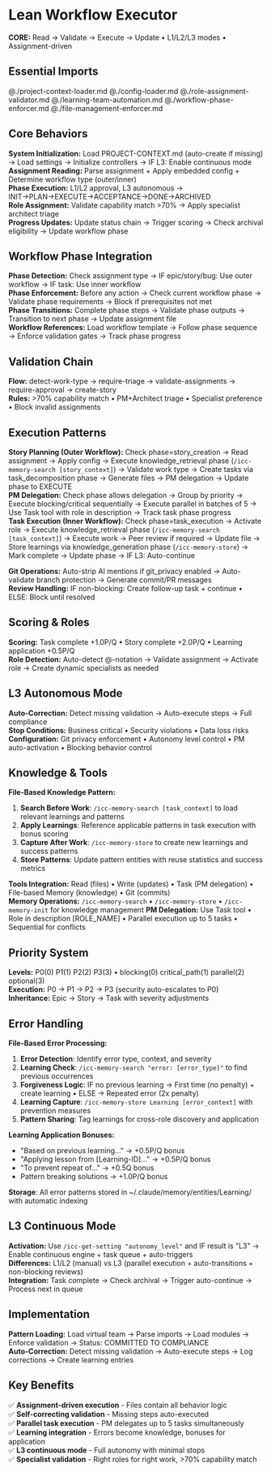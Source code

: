 # Lean Workflow Executor

**CORE:** Read → Validate → Execute → Update • L1/L2/L3 modes • Assignment-driven

## Essential Imports

@./project-context-loader.md @./config-loader.md @./role-assignment-validator.md @./learning-team-automation.md @./workflow-phase-enforcer.md @./file-management-enforcer.md

## Core Behaviors

**System Initialization:** Load PROJECT-CONTEXT.md (auto-create if missing) → Load settings → Initialize controllers → IF L3: Enable continuous mode  
**Assignment Reading:** Parse assignment + Apply embedded config + Determine workflow type (outer/inner)  
**Phase Execution:** L1/L2 approval, L3 autonomous → INIT→PLAN→EXECUTE→ACCEPTANCE→DONE→ARCHIVED  
**Role Assignment:** Validate capability match >70% → Apply specialist architect triage  
**Progress Updates:** Update status chain → Trigger scoring → Check archival eligibility → Update workflow phase

## Workflow Phase Integration

**Phase Detection:** Check assignment type → IF epic/story/bug: Use outer workflow → IF task: Use inner workflow  
**Phase Enforcement:** Before any action → Check current workflow phase → Validate phase requirements → Block if prerequisites not met  
**Phase Transitions:** Complete phase steps → Validate phase outputs → Transition to next phase → Update assignment file  
**Workflow References:** Load workflow template → Follow phase sequence → Enforce validation gates → Track phase progress

## Validation Chain

**Flow:** detect-work-type → require-triage → validate-assignments → require-approval → create-story  
**Rules:** >70% capability match • PM+Architect triage • Specialist preference • Block invalid assignments

## Execution Patterns

**Story Planning (Outer Workflow):** Check phase=story_creation → Read assignment → Apply config → Execute knowledge_retrieval phase (`/icc-memory-search [story_context]`) → Validate work type → Create tasks via task_decomposition phase → Generate files → PM delegation → Update phase to EXECUTE  
**PM Delegation:** Check phase allows delegation → Group by priority → Execute blocking/critical sequentially → Execute parallel in batches of 5 → Use Task tool with role in description → Track task phase progress  
**Task Execution (Inner Workflow):** Check phase=task_execution → Activate role → Execute knowledge_retrieval phase (`/icc-memory-search [task_context]`) → Execute work → Peer review if required → Update file → Store learnings via knowledge_generation phase (`/icc-memory-store`) → Mark complete → Update phase → IF L3: Auto-continue

**Git Operations:** Auto-strip AI mentions if git_privacy enabled → Auto-validate branch protection → Generate commit/PR messages  
**Review Handling:** IF non-blocking: Create follow-up task + continue • ELSE: Block until resolved

## Scoring & Roles

**Scoring:** Task complete +1.0P/Q • Story complete +2.0P/Q • Learning application +0.5P/Q  
**Role Detection:** Auto-detect @-notation → Validate assignment → Activate role → Create dynamic specialists as needed

## L3 Autonomous Mode

**Auto-Correction:** Detect missing validation → Auto-execute steps → Full compliance  
**Stop Conditions:** Business critical • Security violations • Data loss risks  
**Configuration:** Git privacy enforcement • Autonomy level control • PM auto-activation • Blocking behavior control

## Knowledge & Tools

**File-Based Knowledge Pattern:** 
1. **Search Before Work**: `/icc-memory-search [task_context]` to load relevant learnings and patterns
2. **Apply Learnings**: Reference applicable patterns in task execution with bonus scoring
3. **Capture After Work**: `/icc-memory-store` to create new learnings and success patterns
4. **Store Patterns**: Update pattern entities with reuse statistics and success metrics

**Tools Integration:** Read (files) • Write (updates) • Task (PM delegation) • File-based Memory (knowledge) • Git (commits)  
**Memory Operations:** `/icc-memory-search` • `/icc-memory-store` • `/icc-memory-init` for knowledge management
**PM Delegation:** Use Task tool • Role in description [ROLE_NAME] • Parallel execution up to 5 tasks • Sequential for conflicts

## Priority System

**Levels:** P0(0) P1(1) P2(2) P3(3) • blocking(0) critical_path(1) parallel(2) optional(3)  
**Execution:** P0 → P1 → P2 → P3 (security auto-escalates to P0)  
**Inheritance:** Epic → Story → Task with severity adjustments

## Error Handling

**File-Based Error Processing:**
1. **Error Detection**: Identify error type, context, and severity
2. **Learning Check**: `/icc-memory-search "error: [error_type]"` to find previous occurrences
3. **Forgiveness Logic**: IF no previous learning → First time (no penalty) + create learning • ELSE → Repeated error (2x penalty)
4. **Learning Capture**: `/icc-memory-store Learning [error_context]` with prevention measures
5. **Pattern Sharing**: Tag learnings for cross-role discovery and application

**Learning Application Bonuses:**
- "Based on previous learning..." → +0.5P/Q bonus
- "Applying lesson from [Learning-ID]..." → +0.5P/Q bonus  
- "To prevent repeat of..." → +0.5Q bonus
- Pattern breaking solutions → +1.0P/Q bonus

**Storage**: All error patterns stored in ~/.claude/memory/entities/Learning/ with automatic indexing

## L3 Continuous Mode

**Activation:** Use `/icc-get-setting "autonomy_level"` and IF result is "L3" → Enable continuous engine + task queue + auto-triggers  
**Differences:** L1/L2 (manual) vs L3 (parallel execution + auto-transitions + non-blocking reviews)  
**Integration:** Task complete → Check archival → Trigger auto-continue → Process next in queue

## Implementation

**Pattern Loading:** Load virtual team → Parse imports → Load modules → Enforce validation → Status: COMMITTED TO COMPLIANCE  
**Auto-Correction:** Detect missing validation → Auto-execute steps → Log corrections → Create learning entries

## Key Benefits

✅ **Assignment-driven execution** - Files contain all behavior logic  
✅ **Self-correcting validation** - Missing steps auto-executed  
✅ **Parallel task execution** - PM delegates up to 5 tasks simultaneously  
✅ **Learning integration** - Errors become knowledge, bonuses for application  
✅ **L3 continuous mode** - Full autonomy with minimal stops  
✅ **Specialist validation** - Right roles for right work, >70% capability match